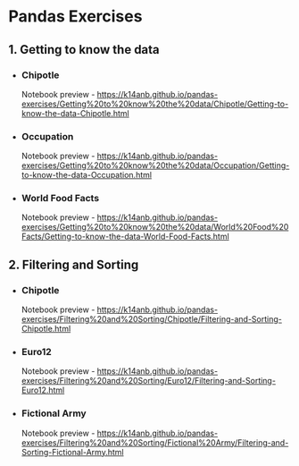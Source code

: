# **Pandas Exercises**
## 1. Getting to know the data
   * ### Chipotle  
     Notebook preview - https://k14anb.github.io/pandas-exercises/Getting%20to%20know%20the%20data/Chipotle/Getting-to-know-the-data-Chipotle.html
   * ### Occupation  
     Notebook preview - https://k14anb.github.io/pandas-exercises/Getting%20to%20know%20the%20data/Occupation/Getting-to-know-the-data-Occupation.html
   * ### World Food Facts  
     Notebook preview - https://k14anb.github.io/pandas-exercises/Getting%20to%20know%20the%20data/World%20Food%20Facts/Getting-to-know-the-data-World-Food-Facts.html
## 2. Filtering and Sorting
   * ### Chipotle
     Notebook preview - https://k14anb.github.io/pandas-exercises/Filtering%20and%20Sorting/Chipotle/Filtering-and-Sorting-Chipotle.html
   * ### Euro12
     Notebook preview - https://k14anb.github.io/pandas-exercises/Filtering%20and%20Sorting/Euro12/Filtering-and-Sorting-Euro12.html
   * ### Fictional Army
     Notebook preview - https://k14anb.github.io/pandas-exercises/Filtering%20and%20Sorting/Fictional%20Army/Filtering-and-Sorting-Fictional-Army.html
